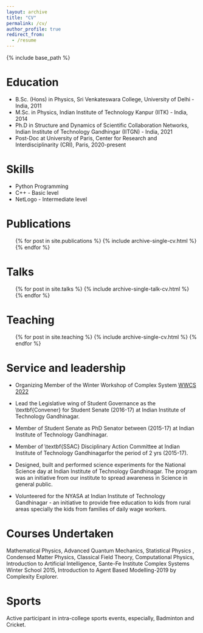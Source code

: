 ```yaml
---
layout: archive
title: "CV"
permalink: /cv/
author_profile: true
redirect_from:
  - /resume
---
```


{% include base_path %}

Education
======
* B.Sc. (Hons) in Physics, Sri Venkateswara College, University of Delhi - India, 2011
* M.Sc. in Physics, Indian Institute of Technology Kanpur (IITK) - India, 2014
* Ph.D in Structure and Dynamics of Scientific Collaboration Networks, Indian Institute of Technology Gandhingar (IITGN) - India, 2021
* Post-Doc at University of Paris, Center for Research and Interdisciplinarity (CRI), Paris, 2020-present

Skills
======
* Python Programming 
* C++ - Basic level
* NetLogo - Intermediate level

Publications
======
  <ul>{% for post in site.publications %}
    {% include archive-single-cv.html %}
  {% endfor %}</ul>
  
Talks
======
  <ul>{% for post in site.talks %}
    {% include archive-single-talk-cv.html %}
  {% endfor %}</ul>
  
Teaching
======
  <ul>{% for post in site.teaching %}
    {% include archive-single-cv.html %}
  {% endfor %}</ul>
  
Service and leadership
======
* Organizing Member of the Winter Workshop of Complex System [WWCS 2022](https://wwcs2022.github.io/)

* Lead the Legislative wing of Student Governance as the \textbf{Convener} for Student Senate (2016-17) at Indian Institute of Technology Gandhinagar.
 
* Member of Student Senate as PhD Senator between (2015-17) at Indian Institute of Technology Gandhinagar. 
 
* Member of \textbf{SSAC} Disciplinary Action Committee at Indian Institute of Technology Gandhinagarfor the period of 2 yrs (2015-17).
 
* Designed, built and performed science experiments for the National Science day at Indian Institute of Technology Gandhinagar. The program was an initiative from our institute to spread awareness in Science in general public. 
 
* Volunteered for the NYASA at Indian Institute of Technology Gandhinagar - an initiative to provide free education to kids from rural areas specially the kids from families of daily wage workers.

Courses Undertaken
=======

Mathematical Physics, Advanced Quantum Mechanics, Statistical Physics , Condensed Matter Physics, Classical Field Theory,  Computational Physics, Introduction to Artificial Intelligence, Sante-Fe Institute Complex Systems Winter School 2015, Introduction to Agent Based Modelling-2019 by Complexity Explorer.  

Sports
========

Active participant in intra-college sports events, especially, Badminton and Cricket.    
